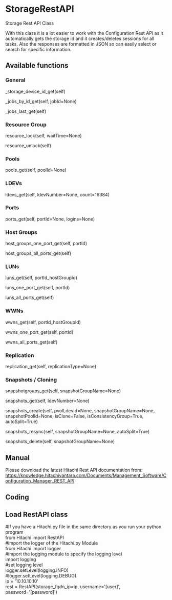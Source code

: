 # StorageRestAPI<br />
Storage Rest API Class<br />

With this class it is a lot easier to work with the Configuration Rest API as it automatically gets the storage id and it creates/deletes sessions for all tasks.
Also the responses are formatted in JSON so can easily select or search for specific information.

## Available functions
### General
_storage_device_id_get(self)

_jobs_by_id_get(self, jobId=None)

_jobs_last_get(self)
### Resource Group
resource_lock(self, waitTime=None)

resource_unlock(self)
### Pools
pools_get(self, poolId=None)
### LDEVs
ldevs_get(self, ldevNumber=None, count=16384)
### Ports
ports_get(self, portId=None, logins=None)
### Host Groups
host_groups_one_port_get(self, portId)

host_groups_all_ports_get(self)
### LUNs
luns_get(self, portId_hostGroupId)

luns_one_port_get(self, portId)

luns_all_ports_get(self)
### WWNs
wwns_get(self, portId_hostGroupId)

wwns_one_port_get(self, portId)

wwns_all_ports_get(self)
### Replication
replication_get(self, replicationType=None)
### Snapshots / Cloning
snapshotgroups_get(self, snapshotGroupName=None)

snapshots_get(self, ldevNumber=None)

snapshots_create(self, pvolLdevId=None, snapshotGroupName=None, snapshotPoolId=None, isClone=False, isConsistencyGroup=True, autoSplit=True)

snapshots_resync(self, snapshotGroupName=None, autoSplit=True)

snapshots_delete(self, snapshotGroupName=None)

## Manual
Please download the latest Hitachi Rest API documentation from:<br />
https://knowledge.hitachivantara.com/Documents/Management_Software/Configuration_Manager_REST_API<br />

## Coding
<h2>Load RestAPI class</h2>
#If you have a Hitachi.py file in the same directory as you run your python program<br />
from Hitachi import RestAPI<br />
#import the logger of the Hitachi.py Module<br />
from Hitachi import logger<br />
#import the logging module to specify the logging level<br />
import logging<br />
#set logging level<br />
logger.setLevel(logging.INFO)<br />
#logger.setLevel(logging.DEBUG)<br />
ip = '10.10.10.10'<br />
rest = RestAPI(storage_fqdn_ip=ip, username='[user]', password='[password]')<br />
